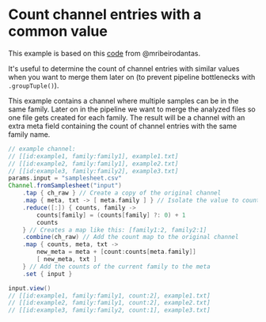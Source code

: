 # Count channel entries with a common value

This example is based on this [code](https://github.com/mribeirodantas/NextflowSnippets/blob/main/snippets/countBy.md) from @mribeirodantas.

It's useful to determine the count of channel entries with similar values when you want to merge them later on (to prevent pipeline bottlenecks with `.groupTuple()`). 

This example contains a channel where multiple samples can be in the same family. Later on in the pipeline we want to merge the analyzed files so one file gets created for each family. The result will be a channel with an extra meta field containing the count of channel entries with the same family name.

```groovy
// example channel:
// [[id:example1, family:family1], example1.txt]
// [[id:example2, family:family1], example2.txt]
// [[id:example3, family:family2], example3.txt]
params.input = "samplesheet.csv"
Channel.fromSamplesheet("input")
    .tap { ch_raw } // Create a copy of the original channel
    .map { meta, txt -> [ meta.family ] } // Isolate the value to count on
    .reduce([:]) { counts, family ->
        counts[family] = (counts[family] ?: 0) + 1
        counts
    } // Creates a map like this: [family1:2, family2:1]
    .combine(ch_raw) // Add the count map to the original channel
    .map { counts, meta, txt ->
        new_meta = meta + [count:counts[meta.family]]
        [ new_meta, txt ]
    } // Add the counts of the current family to the meta
    .set { input }

input.view()
// [[id:example1, family:family1, count:2], example1.txt]
// [[id:example2, family:family1, count:2], example2.txt]
// [[id:example3, family:family2, count:1], example3.txt]
```